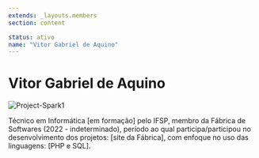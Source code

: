 ```yaml
---
extends: _layouts.members
section: content

status: ativo
name: "Vitor Gabriel de Aquino"
---
```


# Vitor Gabriel de Aquino

![Project-Spark1]()

Técnico em Informática [em formação] pelo IFSP, membro da Fábrica de Softwares (2022 - indeterminado), período ao qual participa/participou no desenvolvimento dos projetos: [site da Fábrica], com enfoque no uso das linguagens: [PHP e SQL].
